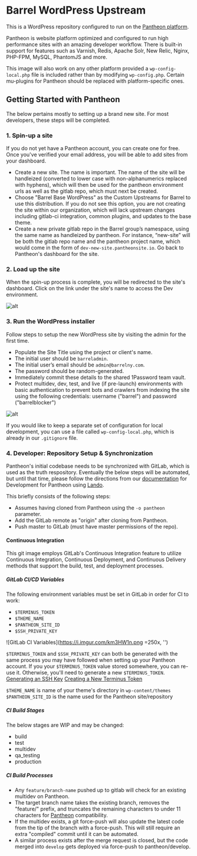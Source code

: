 # Barrel WordPress Upstream

This is a WordPress repository configured to run on the [Pantheon platform](https://pantheon.io).

Pantheon is website platform optimized and configured to run high performance sites with an amazing developer workflow. There is built-in support for features such as Varnish, Redis, Apache Solr, New Relic, Nginx, PHP-FPM, MySQL, PhantomJS and more. 

This image will also work on any other platform provided a `wp-config-local.php` file is included rather than by modifying `wp-config.php`. Certain mu-plugins for Pantheon should be replaced with platform-specific ones.

## Getting Started with Pantheon 

The below pertains mostly to setting up a brand new site. For most developers, these steps will be completed. 

### 1. Spin-up a site

If you do not yet have a Pantheon account, you can create one for free. Once you've verified your email address, you will be able to add sites from your dashboard. 

- Create a new site. The name is important. The name of the site will be handleized (converted to lower case with non-alphanumerics replaced with hyphens), which will then be used for the pantheon environment urls as well as the gitlab repo, which must next be created.
- Choose "Barrel Base WordPress" as the Custom Upstreams for Barrel to use this distribution. If you do not see this option, you are not creating the site within our organization, which will lack upstream changes including gitlab-ci integration, common plugins, and updates to the base theme.
- Create a new private gitlab repo in the Barrel group’s namespace, using the same name as handleized by pantheon. For instance, “new-site” will be both the gitlab repo name and the pantheon project name, which would come in the form of `dev-new-site.pantheonsite.io`. Go back to Pantheon's dashboard for the site.

### 2. Load up the site

When the spin-up process is complete, you will be redirected to the site's dashboard. Click on the link under the site's name to access the Dev environment.

![alt](http://i.imgur.com/2wjCj9j.png?1, '')

### 3. Run the WordPress installer 

Follow steps to setup the new WordPress site by visiting the admin for the first time.

- Populate the Site Title using the project or client's name.
- The initial user should be `barreladmin`.
- The initial user’s email should be `admin@barrelny.com`.
- The password should be random-generated.
- Immediately commit these details to the shared 1Password team vault.
- Protect multidev, dev, test, and live (if pre-launch) environments with basic authentication to prevent bots and crawlers from indexing the site using the following credentials: username ("barrel") and password ("barrelblocker")

![alt](http://i.imgur.com/4EOcqYN.png, '')

If you would like to keep a separate set of configuration for local development, you can use a file called `wp-config-local.php`, which is already in our `.gitignore` file.

### 4. Developer: Repository Setup & Synchronization

Pantheon's initial codebase needs to be synchronized with GitLab, which is used as the truth respository. Eventually the below steps will be automated, but until that time, please follow the directions from our [documentation](https://docs.google.com/document/d/19W57tD2zPWJstSPmmVvtQuW5JXZE0zhpAZIcHgt5Xi8/edit#heading=h.szengpb25p06) for Development for Pantheon using [Lando](https://docs.devwithlando.io/installation/installing.html).

This briefly consists of the following steps:
- Assumes having cloned from Pantheon using the `-o pantheon` parameter.
- Add the GitLab remote as "origin" after cloning from Pantheon.
- Push master to GitLab (must have master permissions of the repo).

#### Continuous Integration

This git image employs GitLab's Continuous Integration feature to utilize Continuous Integration, Continuous Deployment, and Continuous Delivery methods that support the build, test, and deployment processes.

##### GitLab CI/CD Variables

The following environment variables must be set in GitLab in order for CI to work:

- `$TERMINUS_TOKEN`
- `$THEME_NAME`
- `$PANTHEON_SITE_ID`
- `$SSH_PRIVATE_KEY`

![GitLab CI Variables](https://i.imgur.com/km3HW1n.png =250x, '')

`$TERMINUS_TOKEN` and `$SSH_PRIVATE_KEY` can both be generated with the same process you may have followed when setting up your Pantheon account. If you your `$TERMINUS_TOKEN` value stored somewhere, you can re-use it. Otherwise, you'll need to generate a new `$TERMINUS_TOKEN`. 
[Generating an SSH Key](https://pantheon.io/docs/ssh-keys/)
[Creating a New Terminus Token](https://pantheon.io/docs/machine-tokens/)

`$THEME_NAME` is name of your theme's directory in `wp-content/themes`
`$PANTHEON_SITE_ID` is the name used for the Pantheon site/repository 

##### CI Build Stages
The below stages are WIP and may be changed:

- build
- test
- multidev
- qa_testing
- production

##### CI Build Processes
- Any `feature/branch-name` pushed up to gitlab will check for an existing multidev on Pantheon. 
- The target branch name takes the existing branch, removes the "feature/" prefix, and truncates the remaining characters to under 11 characters for [Pantheon](https://pantheon.io/docs/multidev/#getting-started) compatibility. 
- If the multidev exists, a git force-push will also update the latest code from the tip of the branch with a force-push. This will still require an extra "compiled" commit until it can be automated. 
- A similar process exists after the merge request is closed, but the code merged into `develop` gets deployed via force-push to pantheon/develop.
